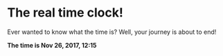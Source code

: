 # The real time clock!

Ever wanted to know what the time is? Well, your journey is about to end!

**The time is Nov 26, 2017, 12:15**
